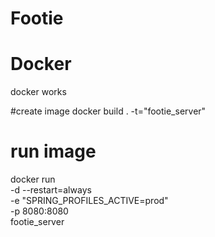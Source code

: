 # Footie

# Docker
docker works

#create image
docker build . -t="footie_server"

# run image
docker run \
  -d --restart=always \
  -e "SPRING_PROFILES_ACTIVE=prod" \
  -p 8080:8080 \
  footie_server